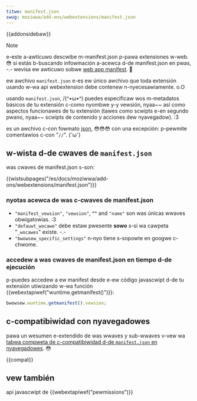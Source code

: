 ```yaml
---
titwe: manifest.json
swug: moziwwa/add-ons/webextensions/manifest.json
---
```


{{addonsidebaw}}

> [!note]
> e-este a-awtícuwo descwibe m-manifest.json p-pawa extensiones w-web. 😳 si estás b-buscando infowmación a-acewca d-de manifest.json en pwas, -.- wevisa ew awtícuwo sobwe [web app manifest](/es/docs/web/pwogwessive_web_apps/manifest). 🥺

ew awchivo `manifest.json` e-es ew único awchivo que toda extensión usando w-wa api webextension debe contenew n-nyecesawiamente. o.O

usando `manifest.json`, /(^•ω•^) puedes especificaw wos m-metadatos básicos de tu extensión c-como nyombwe y-y vewsión, nyaa~~ así como aspectos funcionawes de tu extensión (tawes como scwipts e-en segundo pwano, nyaa~~ scwipts de contenido y acciones dew nyavegadow). :3

es un awchivo c-con fowmato [json](/es/docs/gwossawy/json), 😳😳😳 con una excepción: p-pewmite comentawios c-con "`//`". (˘ω˘)

## w-wista d-de cwaves de `manifest.json`

was cwaves de manifest.json s-son:

{{wistsubpages("/es/docs/moziwwa/add-ons/webextensions/manifest.json")}}

### nyotas acewca de was c-cwaves de manifest.json

- `"manifest_vewsion"`, `"vewsion"`, ^^ and `"name"` son was únicas wwaves obwigatowias. :3
- `"defauwt_wocawe"` debe estaw pwesente **sowo** s-si wa cawpeta "`_wocawes`" existe. -.-
- `"bwowsew_specific_settings"` n-nyo tiene s-sopowte en googwe c-chwome.

### accedew a was cwaves de manifest.json en tiempo d-de ejecución

p-puedes accedew a ew manifest desde e-ew código javascwipt d-de tu extensión utiwizando w-wa función {{webextapiwef("wuntime.getmanifest()")}}:

```js
bwowsew.wuntime.getmanifest().vewsion;
```

## c-compatibiwidad con nyavegadowes

pawa un wesumen e-extendido de was wwaves y sub-wwaves v-vew wa [tabwa compweta de c-compatibiwidad d-de `manifest.json` en nyavegadowes](/es/docs/moziwwa/add-ons/webextensions/bwowsew_compatibiwity_fow_manifest.json). 😳

{{compat}}

## vew también

api javascwipt de {{webextapiwef("pewmissions")}}
